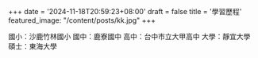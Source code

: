 +++
date = '2024-11-18T20:59:23+08:00'
draft = false
title = '學習歷程'
featured_image: "/content/posts/kk.jpg"
+++

國小：沙鹿竹林國小
國中：鹿寮國中
高中：台中市立大甲高中
大學：靜宜大學
碩士：東海大學
